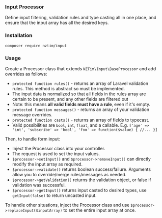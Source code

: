 ### Input Processor

Define input filtering, validation rules and type casting all in one place, and ensure that the input array has all the desired keys.

### Installation

`composer require nztim/input`

### Usage

Create a Processor class that extends `NZTim\Input\BaseProcessor` and add overrides as follows:

* `protected function rules()` - returns an array of Laravel validation rules. This method is abstract so must be implemented.
* The input data is normalized so that all fields in the rules array are certain to be present, and any other fields are filtered out
* Note: this means **all valid fields must have a rule**, even if it's empty.
* `protected function messages()` - returns an array of your validation message overrides.
* `protected function casts()` - returns an array of fields to typecast.
* Valid possibilities are `bool`, `int`, `float`, and a callable. E.g. `['age' => 'int', 'subscribe' => 'bool', 'foo' => function($value) { //... }]`

Then, to handle form input:

* Inject the Processor class into your controller.
* The request is used to set the input values.
* `$processor->setInput()` and `$processor->removeInput()` can directly modify the input array as required.
* `$processor->validate()` returns boolean success/failure. Arguments allow you to override/merge rules/messages as needed.
* `$processor->getValidation()` returns the validation object, or false if validation was successful.
* `$processor->getInput()` returns input casted to desired types, use `getInput(false)` to return uncasted input.

To handle other situations, inject the Processor class and use `$processor->replaceInput($inputArray)` to set the entire input array at once.
